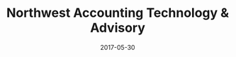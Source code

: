 ---
title: Northwest Accounting Technology & Advisory
site: http://nwaccountingtech.com/
date: 2017-05-30
description: Working with an established NYC Bookkeeper to create a brand new business identity and entity in Portland, Oregon. This project was a full business bootstrap; including working with a brand voice developer, copywriter, and illustrator. I worked to create a brand identity, visual language system, and development framework. I designed and produced physical ephemera, and a landing page that integrated with existing business systems.
type: projects, department
archived: true
---